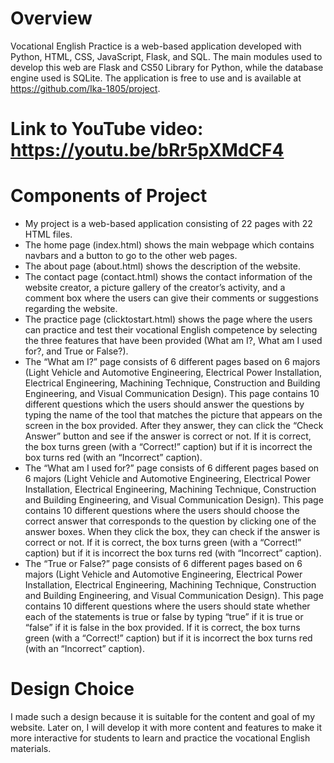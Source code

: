 # Overview
Vocational English Practice is a web-based application developed with Python, HTML, CSS, JavaScript, Flask, and SQL. The main modules used to develop this web are Flask and CS50 Library for Python, while the database engine used is SQLite. The application is free to use and is available at https://github.com/Ika-1805/project.
# Link to YouTube video:  https://youtu.be/bRr5pXMdCF4
# Components of Project
* My project is a web-based application consisting of 22 pages with 22 HTML files.
* The home page (index.html) shows the main webpage which contains navbars and a button to go to the other web pages.
* The about page (about.html) shows the description of the website.
* The contact page (contact.html) shows the contact information of the website creator, a picture gallery of the creator’s activity, and a comment box where the users can give their comments or suggestions regarding the website.
* The practice page (clicktostart.html) shows the page where the users can practice and test their vocational English competence by selecting the three features that have been provided (What am I?, What am I used for?, and True or False?).
* The “What am I?” page consists of 6 different pages based on 6 majors (Light Vehicle and Automotive Engineering, Electrical Power Installation, Electrical Engineering, Machining Technique, Construction and Building Engineering, and Visual Communication Design). This page contains 10 different questions which the users should answer the questions by typing the name of the tool that matches the picture that appears on the screen in the box provided. After they answer, they can click the “Check Answer” button and see if the answer is correct or not. If it is correct, the box turns green (with a “Correct!” caption) but if it is incorrect the box turns red (with an “Incorrect” caption).
* The “What am I used for?” page consists of 6 different pages based on 6 majors (Light Vehicle and Automotive Engineering, Electrical Power Installation, Electrical Engineering, Machining Technique, Construction and Building Engineering, and Visual Communication Design). This page contains 10 different questions where the users should choose the correct answer that corresponds to the question by clicking one of the answer boxes. When they click the box, they can check if the answer is correct or not. If it is correct, the box turns green (with a “Correct!” caption) but if it is incorrect the box turns red (with “Incorrect” caption).
* The “True or False?” page consists of 6 different pages based on 6 majors (Light Vehicle and Automotive Engineering, Electrical Power Installation, Electrical Engineering, Machining Technique, Construction and Building Engineering, and Visual Communication Design). This page contains 10 different questions where the users should state whether each of the statements is true or false by typing “true” if it is true or “false” if it is false in the box provided. If it is correct, the box turns green (with a “Correct!” caption) but if it is incorrect the box turns red (with an “Incorrect” caption).
# Design Choice
I made such a design because it is suitable for the content and goal of my website. Later on, I will develop it with more content and features to make it more interactive for students to learn and practice the vocational English materials.
